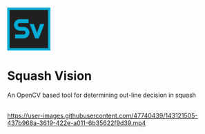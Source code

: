 <p>
  <img src="svlogo.png" width="100">
   <h1 display="inline">Squash Vision</h1>
</p>
An OpenCV based tool for determining out-line decision in squash
<br/><br/>

https://user-images.githubusercontent.com/47740439/143121505-437b968a-3619-422e-a011-6b35622f9d39.mp4

